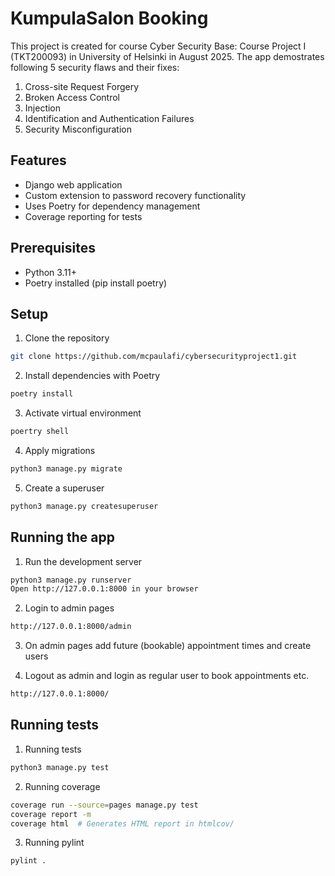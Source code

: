 # KumpulaSalon Booking

This project is created for course Cyber Security Base: Course Project I (TKT200093) in University of Helsinki in August 2025.
The app demostrates following 5 security flaws and their fixes:
1. Cross-site Request Forgery
2. Broken Access Control
3. Injection
4. Identification and Authentication Failures
5. Security Misconfiguration

## Features

- Django web application
- Custom extension to password recovery functionality
- Uses Poetry for dependency management
- Coverage reporting for tests

## Prerequisites

- Python 3.11+
- Poetry installed (pip install poetry)

## Setup

1. Clone the repository
```bash
git clone https://github.com/mcpaulafi/cybersecurityproject1.git
```

2. Install dependencies with Poetry
```bash
poetry install
```

3. Activate virtual environment
```bash
poertry shell
```

4. Apply migrations
```bash
python3 manage.py migrate
```

5. Create a superuser
```bash
python3 manage.py createsuperuser
```

## Running the app

1. Run the development server
```bash
python3 manage.py runserver
Open http://127.0.0.1:8000 in your browser
```

2. Login to admin pages
```bash
http://127.0.0.1:8000/admin
```

3. On admin pages add future (bookable) appointment times and create users

4. Logout as admin and login as regular user to book appointments etc.
```bash
http://127.0.0.1:8000/
```


## Running tests

1. Running tests
```bash
python3 manage.py test
```

2. Running coverage
```bash
coverage run --source=pages manage.py test
coverage report -m
coverage html  # Generates HTML report in htmlcov/
```

3. Running pylint
```bash
pylint .
```
